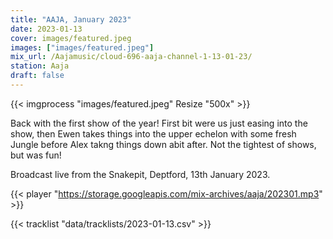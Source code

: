 ```yaml
---
title: "AAJA, January 2023"
date: 2023-01-13
cover: images/featured.jpeg
images: ["images/featured.jpeg"]
mix_url: /Aajamusic/cloud-696-aaja-channel-1-13-01-23/
station: Aaja
draft: false
---
```


{{< imgprocess "images/featured.jpeg" Resize "500x" >}}

Back with the first show of the year! First bit were us just easing into the show, then
Ewen takes things into the upper echelon with some fresh Jungle before Alex takng things 
down abit after. Not the tightest of shows, but was fun!

Broadcast live from the Snakepit, Deptford, 13th January 2023.

{{< player "https://storage.googleapis.com/mix-archives/aaja/202301.mp3" >}}

{{< tracklist "data/tracklists/2023-01-13.csv" >}}
